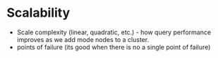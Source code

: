 # Scalability
- Scale complexity (linear, quadratic, etc.) - how query performance improves as we add mode nodes to a cluster.
- points of failure (its good when there is no a single point of failure)
